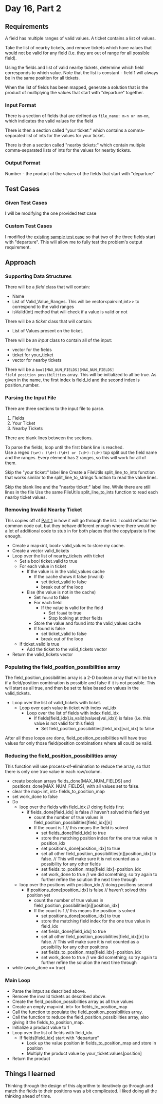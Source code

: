 # Day 16, Part 2 #

## Requirements ##

A field has multiple ranges of valid values. A ticket contains a list of values.

Take the list of nearby tickets, and remove tickets which have values that would not be valid for any field (i.e. they are out of range for all possible field).

Using the fields and list of valid nearby tickets, determine which field corresponds to which value. Note that the list is constant - field 1 will always be in the same position for all tickets.

When the list of fields has been mapped, generate a solution that is the product of multiplying the values that start with "departure" together.

### Input Format ###

There is a section of fields that are defined as
`file_name: m-n or mm-nn`, which indicates the valid values for the field

There is then a section called "your ticket:" which contains a comma-separated list of ints for the values for your ticket.

There is then a section called "nearby tickets:" which contain multiple comma-separated lists of ints for the values for nearby tickets.

### Output Format ###

Number - the product of the values of the fields that start with "departure"

## Test Cases ##

### Given Test Cases ###

I will be modifying the one provided test case

### Custom Test Cases ###

I modified the [existing sample test case](../data/test_cases/day16_test3.txt) so that two of the three fields start with "departure". This will allow me to fully test the problem's output requirement.

## Approach ##

### Supporting Data Structures ###

There will be a *field* class that will contain:  
* Name
* List of Valid_Value_Ranges. This will be vector<pair<int,int>> to correspond to the valid ranges
* isValid(int) method that will check if a value is valid or not

There will be a *ticket* class that will contain:
* List of Values present on the ticket.

There will be an *input* class to contain all of the input:
* vector<field> for the fields
* ticket for your_ticket
* vector<ticket> for nearby tickets

There will be a `bool[MAX_NUN_FIELDS][MAX_NUM_FIELDS] field_position_possibilities` array. This will be initialized to all be true. As given in the name, the first index is field_id and the second index is position_number.

### Parsing the Input File ###

There are three sections to the input file to parse.
1) Fields
2) Your Ticket
3) Nearby Tickets

There are blank lines between the sections.

To parse the fields, loop until the first blank line is reached.  
Use a regex `(\w+): (\d+)-(\d+) or (\d+)-(\d+)` top split out the field name and the ranges. Every element has 2 ranges, so this will work for all of them.

Skip the "your ticket:" label line
Create a FileUtils split_line_to_ints function that works similar to the split_line_to_strings function to read the value lines.

Skip the blank line and the "nearby ticket:" label line.
While there are still lines in the file
    Use the same FileUtils split_line_to_ints function to read each nearby ticket values.

### Removing Invalid Nearby Ticket ###

This copies off of [Part 1](day16_part1.md) in how it will go through the list. I could refactor the common code out, but they behave different enough where there would be a lot of additional code to stub in for both places that the copy/paste is fine enough.
* Create a map<int, bool> valid_values to store my cache.
* Create a vector<Ticket> valid_tickets
* Loop over the list of nearby_tickets with ticket
    * Set a bool ticket_valid to true
    * For each value in ticket
        * If the value is in the valid_values cache
            * If the cache shows it false (invalid)
                * set ticket_valid to false
                * break out of the loop
        * Else (the value is not in the cache)
            * Set `found` to false
            * For each field
                * If the value is valid for the field
                    * Set `found` to true
                    * Stop looking at other fields
            * Store the value and found into the valid_values cache
            * If found is false
                * set ticket_valid to false
                * break out of the loop
    * If ticket_valid is true
        * Add the ticket to the valid_tickets vector
* Return the valid_tickets vector

### Populating the field_position_possibilities array ###

The field_position_possibilities array is a 2-D boolean array that will be true if a field/position combination is possible and false if it is not possible. This will start as all true, and then be set to false based on values in the valid_tickets.

* Loop over the list of valid_tickets with ticket.
    * Loop over each value in ticket with index val_idx
        * Loop over the list of fields with index field_idx
            * If fields[field_idx].is_valid(values[val_idx}) is false (i.e. this value is not valid for this field)
                * Set field_position_possibilities[field_idx][val_idx] to false

After all these loops are done, field_position_possibilities will have true values for only those field/position combinations where all could be valid.

### Reducing the field_position_possibilities array ###

This function will use process-of-elimination to reduce the array, so that there is only one true value in each row/column.

* create boolean arrays fields_done[MAX_NUM_FIELDS] and positions_done[MAX_NUM_FIELDS], with all values set to false.
* clear the map<int, int> fields_to_position_map
* set work_done to false
* Do
    * loop over the fields with field_idx // doing fields first
        * if fields_done[field_idx] is false // haven't solved this field yet
            * count the number of true values in field_position_possibilities[field_idx][n]
            * If the count is 1 // this means the field is solved
                * set fields_done[field_idx] to true
                * store the matching position index for the one true value in position_idx
                * set positions_done[position_idx] to true
                * set all other field_position_possibilities[n][position_idx] to false. // This will make sure it is not counted as a possibility for any other fields
                * set fields_to_position_map[field_idx]=position_idx
                * set work_done to true // we did something; so try again to further refine the solution the next time through
    * loop over the positions with position_idx // doing positions second
        * if positions_done[position_idx] is false // haven't solved this position yet
            * count the number of true values in field_position_possibilities[n][position_idx]
            * If the count is 1 // this means the position is solved
                * set positions_done[position_idx] to true
                * store the matching field index for the one true value in field_idx
                * set fields_done[field_idx] to true
                * set all other field_position_possibilities[field_idx][n] to false. // This will make sure it is not counted as a possibility for any other positions
                * set fields_to_position_map[field_idx]=position_idx
                * set work_done to true // we did something; so try again to further refine the solution the next time through
* while (work_done == true)

### Main Loop ###

* Parse the intput as described above.
* Remove the invalid tickets as described above.
* Create the field_position_possibilities array as all true values
* Create an empty map<int, int> for fields_to_position_map
* Call the function to populate the field_position_possibilities array.
* Call the function to reduce the field_position_possibilities array, also giving it the fields_to_position_map.
* Initialize a product value to 1
* Loop over the list of fields with field_idx.
    * If fields[field_idx] start with "departure"
        * Look up the value position in fields_to_position_map and store in position
        * Multiply the product value by your_ticket.values[position]
* Return the product

## Things I learned ##

Thinking through the design of this algorithm to iteratively go through and match the fields to their positions was a bit complicated. I liked doing all the thinking ahead of time.
